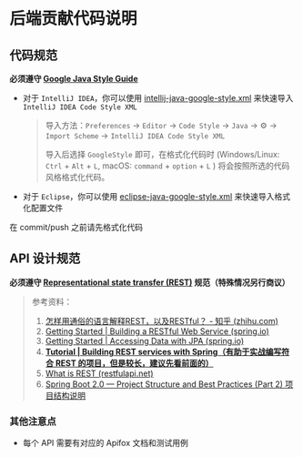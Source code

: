 # 后端贡献代码说明

## 代码规范

**必须遵守 [Google Java Style Guide](https://google.github.io/styleguide/javaguide.html)**

- 对于 `IntelliJ IDEA`，你可以使用 [intellij-java-google-style.xml](https://github.com/google/styleguide/blob/gh-pages/intellij-java-google-style.xml) 来快速导入 `IntelliJ IDEA Code Style XML`

    > 导入方法：`Preferences` -> `Editor` -> `Code Style` -> `Java` -> ⚙ -> `Import Scheme` -> `IntelliJ IDEA Code Style XML`
    >
    > 导入后选择 `GoogleStyle` 即可，在格式化代码时 (Windows/Linux: `Ctrl` + `Alt` + `L`, macOS: `command` + `option` + `L` ) 将会按照所选的代码风格格式化代码。

- 对于 `Eclipse`，你可以使用 [eclipse-java-google-style.xml](https://github.com/google/styleguide/blob/gh-pages/eclipse-java-google-style.xml) 来快速导入格式化配置文件

在 commit/push 之前请先格式化代码

## API 设计规范

**必须遵守 [Representational state transfer (REST)](https://en.wikipedia.org/wiki/Representational_state_transfer) 规范（特殊情况另行商议）**

> 参考资料：
>
> 1. [怎样用通俗的语言解释REST，以及RESTful？ - 知乎 (zhihu.com)](https://www.zhihu.com/question/28557115/answer/48094438)
> 2. [Getting Started | Building a RESTful Web Service (spring.io)](https://spring.io/guides/gs/rest-service/)
> 3. [Getting Started | Accessing Data with JPA (spring.io)](https://spring.io/guides/gs/accessing-data-jpa/)
> 4. **[Tutorial | Building REST services with Spring（有助于实战编写符合 REST 的项目，但是较长，建议先看前面的）](https://spring.io/guides/tutorials/rest/)**
> 5. [What is REST (restfulapi.net)](https://restfulapi.net/)
> 6. [Spring Boot 2.0 — Project Structure and Best Practices (Part 2) 项目结构说明](https://medium.com/the-resonant-web/spring-boot-2-0-project-structure-and-best-practices-part-2-7137bdcba7d3)

### 其他注意点

- 每个 API 需要有对应的 Apifox 文档和测试用例